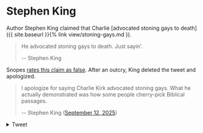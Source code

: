 # Stephen King

Author Stephen King claimed that Charlie [advocated stoning gays to death]({{ site.baseurl }}{% link view/stoning-gays.md }).

> He advocated stoning gays to death. Just sayin'.
>
> -- Stephen King

Snopes [rates this claim as false](https://www.snopes.com/fact-check/charlie-kirk-gay-people-stoned/). After an outcry, King deleted the tweet and apologized.

> I apologize for saying Charlie Kirk advocated stoning gays. What he actually demonstrated was how some people cherry-pick Biblical passages.
>
> -- Stephen King ([September 12, 2025](https://archive.is/hrd6F))

<details>
  <summary>Tweet</summary>
  <img src="/img/stephen-king-apology.png" />
</details>
